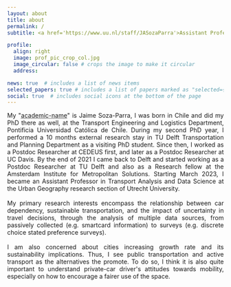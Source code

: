 ```yaml
---
layout: about
title: about
permalink: /
subtitle: <a href='https://www.uu.nl/staff/JASozaParra'>Assistant Professor in Transport Analysis and Data Science, Utrecht University</a> <br><a href='http://smartptlab.tudelft.nl/our-group/jaime-soza-parra'>Researcher, Smart PT Lab, TU Delft</a> <br>Doctor of Engineering Sciences

profile:
  align: right
  image: prof_pic_crop_col.jpg
  image_circular: false # crops the image to make it circular
  address: 

news: true  # includes a list of news items
selected_papers: true # includes a list of papers marked as "selected={true}"
social: true  # includes social icons at the bottom of the page
---
```

<p align="justify">
My <span class="hovertext" data-hover="I don´t use my middle name, Antonio, and merged my two family names to use both in citations">"<u style="text-decoration:underline;text-decoration-style: dotted;">academic-name</u></span>" is Jaime Soza-Parra, I was born in Chile and did my PhD there as well, at the Transport Engineering and Logistics Department, Pontificia Universidad Católica de Chile. During my second PhD year, I performed a 10 months external research stay in TU Delft Transportation and Planning Department as a visiting PhD student. Since then, I worked as a Postdoc Researcher at CEDEUS first, and later as a Postdoc Researcher at UC Davis. By the end of 2021 I came back to Delft  and started working as a Postdoc Researcher at TU Delft and also as a Research fellow at the Amsterdam Institute for Metropolitan Solutions. Starting March 2023, I became an Assistant Professor in Transport Analysis and Data Science at the Urban Geography research section of Utrecht University.<br><br>
My primary research interests encompass the relationship between car dependency, sustainable transportation, and the impact of uncertainty in travel decisions, through the analysis of multiple data sources, from passively collected (e.g. smartcard information) to surveys (e.g. discrete choice stated preference surveys).<br><br>
I am also concerned about cities increasing growth rate and its sustainability implications. Thus, I see public transportation and active transport as the alternatives the promote. To do so, I think it is also quite important to understand private-car driver's attitudes towards mobility, especially on how to encourage a fairer use of the space.<br>
</p>